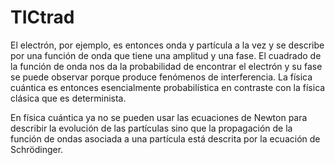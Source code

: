 # TICtrad
El electrón, por ejemplo, es entonces onda y partícula a la vez y se describe por una función de onda que tiene una amplitud y una fase. El cuadrado de la función de onda nos da la probabilidad de encontrar el electrón y su fase se puede observar porque produce fenómenos de interferencia. La física cuántica es entonces esencialmente probabilística en contraste con la física clásica que es determinista.

En física cuántica ya no se pueden usar las ecuaciones de Newton para describir la evolución de las partículas sino que la propagación de la función de ondas asociada a una partícula está descrita por la ecuación de Schrödinger.

